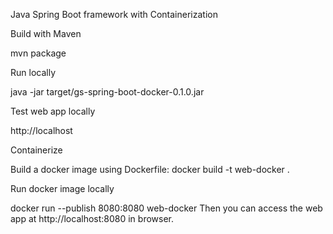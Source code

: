 Java Spring Boot framework with Containerization


Build with Maven

mvn package

Run locally

java -jar target/gs-spring-boot-docker-0.1.0.jar

Test web app locally

http://localhost

Containerize

Build a docker image using Dockerfile:
docker build -t web-docker .

Run docker image locally

docker run --publish  8080:8080 web-docker
Then you can access the web app at http://localhost:8080 in browser.
